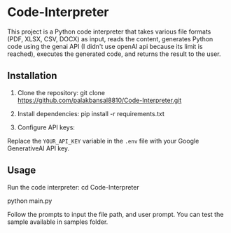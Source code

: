 # Code-Interpreter

This project is a Python code interpreter that takes various file formats (PDF, XLSX, CSV, DOCX) as input, reads the content, generates Python code using the genai API (I didn't use openAI api because its limit is reached), executes the generated code, and returns the result to the user.

## Installation

1. Clone the repository:
git clone https://github.com/palakbansal8810/Code-Interpreter.git 

2. Install dependencies:
pip install -r requirements.txt

3. Configure API keys:

Replace the `YOUR_API_KEY` variable in the `.env` file with your Google GenerativeAI API key.

## Usage

Run the code interpreter:
cd Code-Interpreter

python main.py

Follow the prompts to input the file path, and user prompt.
You can test the sample available in samples folder.
